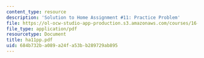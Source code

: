 ```yaml
---
content_type: resource
description: 'Solution to Home Assignment #11: Practice Problem'
file: https://ol-ocw-studio-app-production.s3.amazonaws.com/courses/16-20-structural-mechanics-fall-2002/684b732ba089a24fa53bb289729ab895_ha11pp.pdf
file_type: application/pdf
resourcetype: Document
title: ha11pp.pdf
uid: 684b732b-a089-a24f-a53b-b289729ab895
---
```


